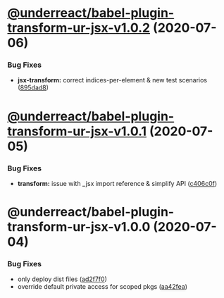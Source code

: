 # [@underreact/babel-plugin-transform-ur-jsx-v1.0.2](https://github.com/sterlingwes/underreact/compare/@underreact/babel-plugin-transform-ur-jsx-v1.0.1...@underreact/babel-plugin-transform-ur-jsx-v1.0.2) (2020-07-06)


### Bug Fixes

* **jsx-transform:** correct indices-per-element & new test scenarios ([895dad8](https://github.com/sterlingwes/underreact/commit/895dad8b8f3d3701ace789dc2eb5914098908df9))

# [@underreact/babel-plugin-transform-ur-jsx-v1.0.1](https://github.com/sterlingwes/underreact/compare/@underreact/babel-plugin-transform-ur-jsx-v1.0.0...@underreact/babel-plugin-transform-ur-jsx-v1.0.1) (2020-07-05)


### Bug Fixes

* **transform:** issue with _jsx import reference & simplify API ([c406c0f](https://github.com/sterlingwes/underreact/commit/c406c0f38b8781a9b21894b7da8492b69a94a457))

# @underreact/babel-plugin-transform-ur-jsx-v1.0.0 (2020-07-04)


### Bug Fixes

* only deploy dist files ([ad2f7f0](https://github.com/sterlingwes/underreact/commit/ad2f7f0ba801b653b71a3f5027d798251bf79131))
* override default private access for scoped pkgs ([aa42fea](https://github.com/sterlingwes/underreact/commit/aa42fea6c1e8694a4565ce5b3903ba1b3c18a34a))
